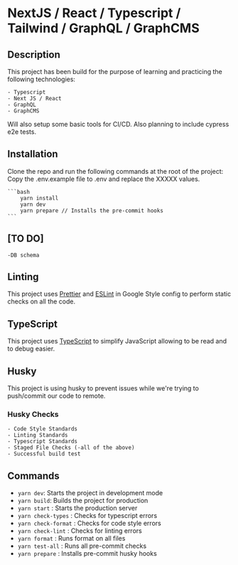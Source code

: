 # NextJS / React / Typescript / Tailwind / GraphQL / GraphCMS

## Description

This project has been build for the purpose of learning and practicing the following technologies:

    - Typescript
    - Next JS / React
    - GraphQL
    - GraphCMS

Will also setup some basic tools for CI/CD.
Also planning to include cypress e2e tests.

## Installation

Clone the repo and run the following commands at the root of the project:
Copy the .env.example file to .env and replace the XXXXX values.

    ```bash
        yarn install
        yarn dev
        yarn prepare // Installs the pre-commit hooks
    ```

## [TO DO]

    -DB schema

## Linting

This project uses [Prettier](https://prettier.io/) and [ESLint](https://eslint.org/) in Google Style config to perform static checks on all the code.

## TypeScript

This project uses [TypeScript](https://www.typescriptlang.org/) to simplify JavaScript allowing to be read and to debug easier.

## Husky

This project is using husky to prevent issues while we're trying to push/commit our code to remote.

### Husky Checks

    - Code Style Standards
    - Linting Standards
    - Typescript Standards
    - Staged File Checks (-all of the above)
    - Successful build test

## Commands

- `yarn dev`: Starts the project in development mode
- `yarn build`: Builds the project for production
- `yarn start` : Starts the production server
- `yarn check-types` : Checks for typescript errors
- `yarn check-format` : Checks for code style errors
- `yarn check-lint` : Checks for linting errors
- `yarn format` : Runs format on all files
- `yarn test-all` : Runs all pre-commit checks
- `yarn prepare` : Installs pre-commit husky hooks
